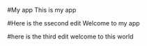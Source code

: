 #My app
This is my app

#Here is the ssecond edit 
Welcome to my app

#here is the third edit
welcome to this world